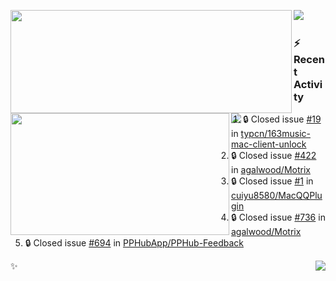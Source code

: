 <p>
  <p>
  <img align="left" width="450" height="165" src="https://github-readme-stats-git-masterrstaa-rickstaa.vercel.app/api?username=lowking&bg_color=0D1116&theme=synthwave&show_icons=true&hide_border=true&line_height=20&title_color=4E7C65&icon_color=555&show_owner=true&text_color=777&count_private=true"/>
  </p>
  <p>
  <img align="left" width="350" height="195" src="https://github-readme-stats-git-masterrstaa-rickstaa.vercel.app/api/top-langs/?layout=compact&username=lowking&bg_color=0D1116&theme=synthwave&show_icons=true&hide_border=true&line_height=20&title_color=4E7C65&icon_color=555&show_owner=true&text_color=777&hide&langs_count=4"/>
  </p>
  <p>
    <a align="left" href="https://t.me/Violettoy_bot"><img src="https://img.shields.io/badge/Telegram-%2352A4DB.svg?&style=social&logo=telegram&logoColor=52A4DB" /></a>&nbsp;&nbsp;
<!--     <img align="left" src="https://github.com/lowking/lowking/workflows/Waka%20Readme/badge.svg" />&nbsp;&nbsp; -->
    <img align="left" src="https://github.com/lowking/lowking/workflows/Activity%20Readme/badge.svg" />
  </p>
</p>

### :zap: Recent Activity

<!--START_SECTION:activity-->
1. 🔒 Closed issue [#19](https://github.com/typcn/163music-mac-client-unlock/issues/19) in [typcn/163music-mac-client-unlock](https://github.com/typcn/163music-mac-client-unlock)
2. 🔒 Closed issue [#422](https://github.com/agalwood/Motrix/issues/422) in [agalwood/Motrix](https://github.com/agalwood/Motrix)
3. 🔒 Closed issue [#1](https://github.com/cuiyu8580/MacQQPlugin/issues/1) in [cuiyu8580/MacQQPlugin](https://github.com/cuiyu8580/MacQQPlugin)
4. 🔒 Closed issue [#736](https://github.com/agalwood/Motrix/issues/736) in [agalwood/Motrix](https://github.com/agalwood/Motrix)
5. 🔒 Closed issue [#694](https://github.com/PPHubApp/PPHub-Feedback/issues/694) in [PPHubApp/PPHub-Feedback](https://github.com/PPHubApp/PPHub-Feedback)
<!--END_SECTION:activity-->

✨<img align="right" src="http://profile-counter.glitch.me/lowking/count.svg"/>
